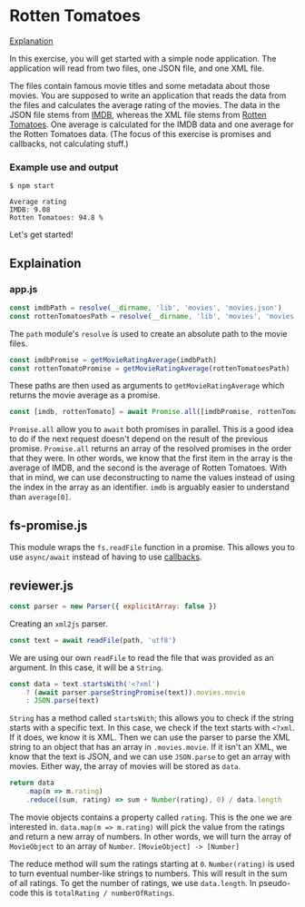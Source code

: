 # Rotten Tomatoes

[Explanation](#explanation)

In this exercise, you will get started with a simple node application. The application will read from two files, one JSON file, and one XML file.

The files contain famous movie titles and some metadata about those movies. You are supposed to write an application that reads the data from the files and calculates the average rating of the movies. The data in the JSON file stems from [IMDB](http://www.imdb.com/), whereas the XML file stems from [Rotten Tomatoes](http://www.rottentomatoes.com/). One average is calculated for the IMDB data and one average for the Rotten Tomatoes data. (The focus of this exercise is promises and callbacks, not calculating stuff.)

### Example use and output

```shell
$ npm start

Average rating
IMDB: 9.08
Rotten Tomatoes: 94.8 %
```

Let's get started!

## Explaination
### app.js
```js
const imdbPath = resolve(__dirname, 'lib', 'movies', 'movies.json')
const rottenTomatoesPath = resolve(__dirname, 'lib', 'movies', 'movies.xml')
```
The `path` module's `resolve` is used to create an absolute path to the movie files.

```js
const imdbPromise = getMovieRatingAverage(imdbPath)
const rottenTomatoPromise = getMovieRatingAverage(rottenTomatoesPath)
```
These paths are then used as arguments to `getMovieRatingAverage` which returns the movie average as a promise.

```js
const [imdb, rottenTomato] = await Promise.all([imdbPromise, rottenTomatoPromise])
```
`Promise.all` allow you to `await` both promises in parallel. This is a good idea to do if the next request doesn't depend on the result of the previous promise. `Promise.all` returns an array of the resolved promises in the order that they were. In other words, we know that the first item in the array is the average of IMDB, and the second is the average of Rotten Tomatoes.
With that in mind, we can use deconstructing to name the values instead of using the index in the array as an identifier. `imdb` is arguably easier to understand than `average[0]`.

## fs-promise.js
This module wraps the `fs.readFile` function in a promise. This allows you to use `async/await` instead of having to use [callbacks](https://codeburst.io/javascript-what-the-heck-is-a-callback-aba4da2deced).

## reviewer.js
```js
const parser = new Parser({ explicitArray: false })
```
Creating an `xml2js` parser.

```js
const text = await readFile(path, 'utf8')
```
We are using our own `readFile` to read the file that was provided as an argument. In this case, it will be a `String`.

```js
const data = text.startsWith('<?xml')
    ? (await parser.parseStringPromise(text)).movies.movie
    : JSON.parse(text)
```
`String` has a method called `startsWith`; this allows you to check if the string starts with a specific text. In this case, we check if the text starts with `<?xml`. If it does, we know it is XML. Then we can use the parser to parse the XML string to an object that has an array in `.movies.movie`. If it isn't an XML, we know that the text is JSON, and we can use `JSON.parse` to get an array with movies. Either way, the array of movies will be stored as `data`.

```js
return data
    .map(m => m.rating)
    .reduce((sum, rating) => sum + Number(rating), 0) / data.length
```
The movie objects contains a property called `rating`. This is the one we are interested in. `data.map(m => m.rating)` will pick the value from the ratings and return a new array of numbers. In other words, we will turn the array of `MovieObject` to an array of `Number`. `[MovieObject] -> [Number]`

The reduce method will sum the ratings starting at `0`. `Number(rating)` is used to turn eventual number-like strings to numbers. This will result in the sum of all ratings. To get the number of ratings, we use `data.length`. In pseudo-code this is `totalRating / numberOfRatings`.
